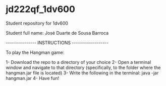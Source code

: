 # jd222qf_1dv600
Student repository for 1dv600

Student full name: José Duarte de Sousa Barroca

--------------- INSTRUCTIONS ------------------

To play the Hangman game:

1- Download the repo to a directory of your choice
2- Open a terminal window and navigate to that directory (specifically, to the folder where the hangman.jar file is located)
3- Write the following in the terminal: java -jar hangman.jar
4- Have fun!



